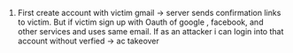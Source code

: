 1) First create account with victim gmail -> server sends confirmation links to victim. But if victim sign up with Oauth of google , facebook, and other services and uses same email. If as an attacker i can login into that account without verfied -> ac takeover